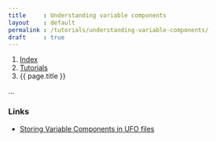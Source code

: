 ```yaml
---
title     : Understanding variable components
layout    : default
permalink : /tutorials/understanding-variable-components/
draft     : true
---
```


<nav aria-label="breadcrumb">
  <ol class="breadcrumb small">
    <li class="breadcrumb-item"><a href="{{ site.url }}">Index</a></li>
    <li class="breadcrumb-item"><a href="../../tutorials">Tutorials</a></li>
    <li class="breadcrumb-item active" aria-current="page">{{ page.title }}</li>
  </ol>
</nav>

...

### Links

- [Storing Variable Components in UFO files](http://github.com/googlefonts/variable-components-in-ufo)
